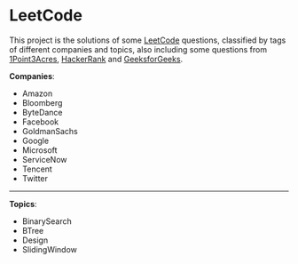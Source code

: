 # LeetCode

This project is the solutions of some [LeetCode](https://leetcode.com) questions, classified by tags of different companies and topics, also including some questions from [1Point3Acres](https://www.1point3acres.com/bbs/forum-145-1.html), [HackerRank](https://www.hackerrank.com) and [GeeksforGeeks](https://www.geeksforgeeks.org).

**Companies**:

* Amazon
* Bloomberg
* ByteDance
* Facebook
* GoldmanSachs
* Google
* Microsoft
* ServiceNow
* Tencent
* Twitter

-----------------

**Topics**:

* BinarySearch
* BTree
* Design
* SlidingWindow
